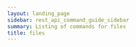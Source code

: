 ```yaml
---
layout: landing_page
sidebar: rest_api_command_guide_sidebar
summary: Listing of commands for files
title: files
---
```


